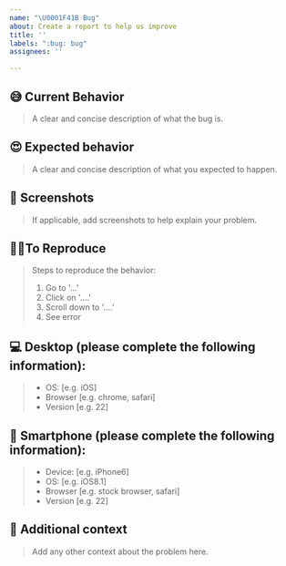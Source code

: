 ```yaml
---
name: "\U0001F41B Bug"
about: Create a report to help us improve
title: ''
labels: ":bug: bug"
assignees: ''

---
```


## 😅 Current Behavior
> A clear and concise description of what the bug is.

## 😍 Expected behavior
> A clear and concise description of what you expected to happen.

## 📸 Screenshots
> If applicable, add screenshots to help explain your problem.

## 🚶‍♂️To Reproduce
> Steps to reproduce the behavior:
> 1. Go to '...'
> 2. Click on '....'
> 3. Scroll down to '....'
> 4. See error

## 💻 Desktop (please complete the following information):
> - OS: [e.g. iOS]
> - Browser [e.g. chrome, safari]
> - Version [e.g. 22]

## 📱 Smartphone (please complete the following information):
> - Device: [e.g. iPhone6]
> - OS: [e.g. iOS8.1]
> - Browser [e.g. stock browser, safari]
> - Version [e.g. 22]

## 📝 Additional context
> Add any other context about the problem here.
